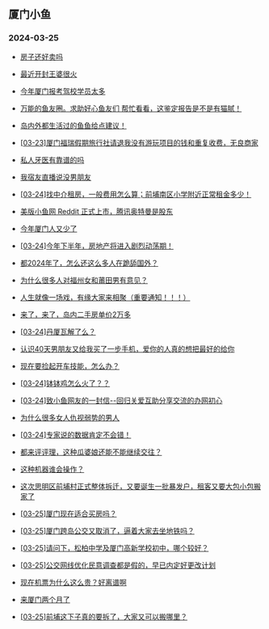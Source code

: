 ## 厦门小鱼 
### 2024-03-25

+ [房子还好卖吗](http://bbs.xmfish.com/read-htm-tid-18164977.html)

+ [最近开封王婆很火](http://bbs.xmfish.com/read-htm-tid-18164922.html)

+ [今年厦门报考驾校学员太多](http://bbs.xmfish.com/read-htm-tid-18165039.html)

+ [万能的鱼友圈。求助好心鱼友们 帮忙看看，这鉴定报告是不是有猫腻！](http://bbs.xmfish.com/read-htm-tid-18164902.html)

+ [岛内外都生活过的鱼鱼给点建议！](http://bbs.xmfish.com/read-htm-tid-18165028.html)

+ [[03-23]厦门福瑞假期旅行社请退我没有游玩项目的钱和重复收费，无良商家](http://bbs.xmfish.com/read-htm-tid-18164898.html)

+ [私人牙医有靠谱的吗](http://bbs.xmfish.com/read-htm-tid-18164909.html)

+ [我宿友直播说没男朋友](http://bbs.xmfish.com/read-htm-tid-18164915.html)

+ [[03-24]找中介租房，一般费用怎么算；前埔南区小学附近正常租金多少！](http://bbs.xmfish.com/read-htm-tid-18164978.html)

+ [美版小鱼网 Reddit 正式上市，腾讯奥特曼是股东](http://bbs.xmfish.com/read-htm-tid-18164947.html)

+ [今年厦门人又少了](http://bbs.xmfish.com/read-htm-tid-18164941.html)

+ [[03-24]今年下半年，房地产将进入剧烈动荡期！](http://bbs.xmfish.com/read-htm-tid-18165019.html)

+ [都2024年了，怎么还这么多人在跪舔国外？](http://bbs.xmfish.com/read-htm-tid-18165190.html)

+ [为什么很多人对福州女和莆田男有意见？](http://bbs.xmfish.com/read-htm-tid-18165211.html)

+ [人生就像一场戏，有缘大家来相聚（重要通知！！！）](http://bbs.xmfish.com/read-htm-tid-18165033.html)

+ [来了，来了，岛内二手房单价2万多](http://bbs.xmfish.com/read-htm-tid-18165309.html)

+ [[03-24]丹厦瓦解了么？](http://bbs.xmfish.com/read-htm-tid-18165299.html)

+ [认识40天男朋友又给我买了一步手机，爱你的人真的想把最好的给你](http://bbs.xmfish.com/read-htm-tid-18165291.html)

+ [现在要捡起开车技能，怎么办？](http://bbs.xmfish.com/read-htm-tid-18165231.html)

+ [[03-24]钵钵鸡怎么火了？？](http://bbs.xmfish.com/read-htm-tid-18165287.html)

+ [[03-24]致小鱼网友的一封信--回归关爱互助分享交流的办网初心](http://bbs.xmfish.com/read-htm-tid-18165307.html)

+ [为什么很多女人仇视弱势的男人](http://bbs.xmfish.com/read-htm-tid-18165185.html)

+ [[03-24]专家说的数据肯定不会错！](http://bbs.xmfish.com/read-htm-tid-18165288.html)

+ [都来评评理，这种瓜婆娘还能不能继续交往？](http://bbs.xmfish.com/read-htm-tid-18165492.html)

+ [这种机器谁会操作？](http://bbs.xmfish.com/read-htm-tid-18165314.html)

+ [这次思明区前埔村正式整体拆迁，又要诞生一批暴发户，租客又要大包小包搬家了](http://bbs.xmfish.com/read-htm-tid-18165260.html)

+ [[03-25]厦门现在适合买房吗？](http://bbs.xmfish.com/read-htm-tid-18165477.html)

+ [[03-25]厦门跨岛公交又取消了，逼着大家去坐地铁吗？](http://bbs.xmfish.com/read-htm-tid-18165669.html)

+ [[03-25]请问下，松柏中学及厦门高新学校初中，哪个较好？](http://bbs.xmfish.com/read-htm-tid-18165378.html)

+ [[03-25]公交网线优化民意调查都是假的，早已内定好更改计划](http://bbs.xmfish.com/read-htm-tid-18165454.html)

+ [现在机票为什么这么贵？好离谱啊](http://bbs.xmfish.com/read-htm-tid-18165397.html)

+ [来厦门两个月了](http://bbs.xmfish.com/read-htm-tid-18165429.html)

+ [[03-25]前埔这下子真的要拆了，大家又可以搬哪里？](http://bbs.xmfish.com/read-htm-tid-18165714.html)

